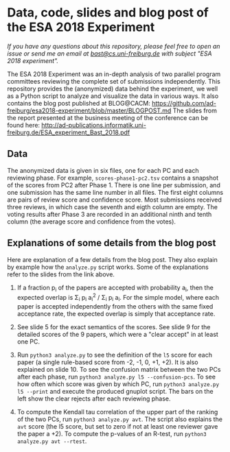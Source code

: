 # Data, code, slides and blog post of the ESA 2018 Experiment

*If you have any questions about this repository, please feel free to open an issue or send me an email at bast@cs.uni-freiburg.de with subject "ESA 2018 experiment".*

The ESA 2018 Experiment was an in-depth analysis of two parallel program committees reviewing the complete set of submissions independently.
This repository provides the (anonymized) data behind the experiment, we well as a Python script to analyze and visualize the data in various ways.
It also contains the blog post published at BLOG@CACM: https://github.com/ad-freiburg/esa2018-experiment/blob/master/BLOGPOST.md
The slides from the report presented at the business meeting of the conference
can be found here: http://ad-publications.informatik.uni-freiburg.de/ESA_experiment_Bast_2018.pdf

## Data

The anonymized data is given in six files, one for each PC and each reviewing phase.
For example, `scores-phase1-pc2.tsv` contains a snapshot of the scores from PC2 after Phase 1.
There is one line per submission, and one submission has the same line number in all files.
The first eight columns are pairs of review score and confidence score.
Most submissions received three reviews, in which case the seventh and eigth column are empty.
The voting results after Phase 3 are recorded in an additional ninth and tenth column (the average score and confidence from the votes).

## Explanations of some details from the blog post

Here are explanation of a few details from the blog post.
They also explain by example how the `analyze.py` script works.
Some of the explanations refer to the slides from the link above.

1. If a fraction p<sub>i</sub> of the papers are accepted with probability a<sub>i</sub>, then the expected overlap is Σ<sub>i</sub> p<sub>i</sub> a<sub>i</sub><sup>2</sup> / Σ<sub>i</sub> p<sub>i</sub> a<sub>i</sub>. For the simple model, where each paper is accepted independently from the others with the same fixed acceptance rate, the expected overlap is simply that acceptance rate.

2. See slide 5 for the exact semantics of the scores. See slide 9 for the detailed scores of the 9 papers, which were a "clear accept" in at least one PC.

3. Run `python3 analyze.py` to see the definition of the `l5` score for each paper (a single rule-based score from -2, -1, 0, +1, +2). It is also explained on slide 10. To see the confusion matrix between the two PCs after each phase, run `python3 analyze.py l5 --confusion-pcs`. To see how often which score was given by which PC, run `python3 analyze.py l5 --print` and execute the produced gnuplot script. The bars on the left show the clear rejects after each reviewing phase.

4. To compute the Kendall tau correlation of the upper part of the ranking of the two PCs, run `python3 analyze.py avt`. The script also explains the `avt` score (the l5 score, but set to zero if not at least one reviewer gave the paper a +2). To compute the p-values of an R-test, run `python3 analyze.py avt --rtest`.
